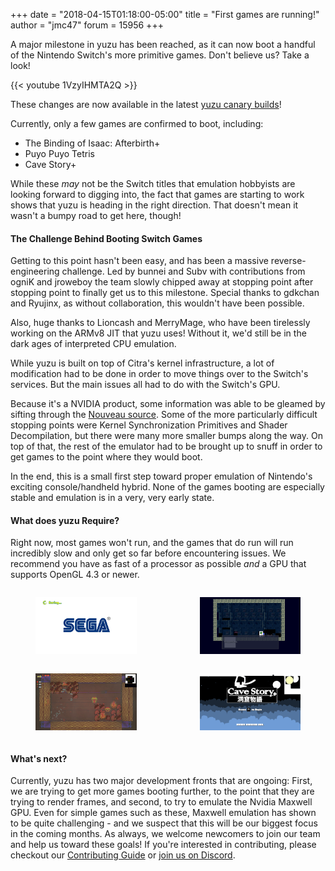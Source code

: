 +++
date = "2018-04-15T01:18:00-05:00"
title = "First games are running!"
author = "jmc47"
forum = 15956
+++

A major milestone in yuzu has been reached, as it can now boot a handful of the Nintendo Switch's more primitive games.  Don't believe us?  Take a look!
<!--more-->

<div class="my-lg">
  {{< youtube 1VzyIHMTA2Q >}}
</div>

These changes are now available in the latest [yuzu canary builds](https://yuzu-emu.org/downloads/)!

Currently, only a few games are confirmed to boot, including:

* The Binding of Isaac: Afterbirth+
* Puyo Puyo Tetris
* Cave Story+

While these *may* not be the Switch titles that emulation hobbyists are looking forward to digging into, the fact that games are starting to work shows that yuzu is heading in the right direction.  That doesn't mean it wasn't a bumpy road to get here, though!

#### The Challenge Behind Booting Switch Games

Getting to this point hasn't been easy, and has been a massive reverse-engineering challenge.  Led by bunnei and Subv with contributions from ogniK and jroweboy the team slowly chipped away at stopping point after stopping point to finally get us to this milestone.  Special thanks to gdkchan and Ryujinx, as without collaboration, this wouldn't have been possible.

Also, huge thanks to Lioncash and MerryMage, who have been tirelessly working on the ARMv8 JIT that yuzu uses! Without it, we'd still be in the dark ages of interpreted CPU emulation.

While yuzu is built on top of Citra's kernel infrastructure, a lot of modification had to be done in order to move things over to the Switch's services.  But the main issues all had to do with the Switch's GPU.

Because it's a NVIDIA product, some information was able to be gleamed by sifting through the [Nouveau source](https://en.wikipedia.org/wiki/Nouveau_(software)).  Some of the more particularly difficult stopping points were Kernel Synchronization Primitives and Shader Decompilation, but there were many more smaller bumps along the way.  On top of that, the rest of the emulator had to be brought up to snuff in order to get games to the point where they would boot.

In the end, this is a small first step toward proper emulation of Nintendo's exciting console/handheld hybrid.  None of the games booting are especially stable and emulation is in a very, very early state.

#### What does yuzu Require?

Right now, most games won't run, and the games that do run will run incredibly slow and only get so far before encountering issues.  We recommend you have as fast of a processor as possible *and* a GPU that supports OpenGL 4.3 or newer.

<div class="columns mt-md">
  <div class="column">
    <figure class="image">
        <img src="./img1.png">
    </figure>
  </div>
  <div class="column">
    <figure class="image">
        <img src="./img2.png">
    </figure>
  </div>
</div>

<div class="columns">
  <div class="column">
    <figure class="image">
        <img src="./img3.png">
    </figure>
  </div>
  <div class="column">
    <figure class="image">
        <img src="./img4.png">
    </figure>
  </div>
</div>

#### What's next?
Currently, yuzu has two major development fronts that are ongoing: First, we are trying to get more games booting further, to the point that they are trying to render frames, and second, to try to emulate the Nvidia Maxwell GPU. Even for simple games such as these, Maxwell emulation has shown to be quite challenging - and we suspect that this will be our biggest focus in the coming months. As always, we welcome newcomers to join our team and help us toward these goals! If you're interested in contributing, please checkout our [Contributing Guide](http://localhost:3000/wiki/home/) or [join us on Discord](https://discord.gg/u77vRWY).